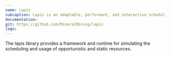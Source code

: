 ```yaml
---
name: Lapis
subcaption: Lapis is an adaptable, performant, and interactive scheduling (Lapis) simulator
documentation: 
git: https://github.com/MineralMining/lapis
logo: 
---
```


The lapis library provides a framework and runtime for simulating the scheduling and usage of opportunistic and static resources.
